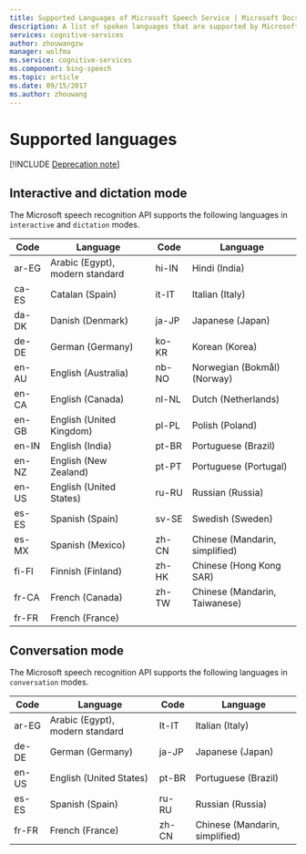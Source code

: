 ```yaml
---
title: Supported Languages of Microsoft Speech Service | Microsoft Docs
description: A list of spoken languages that are supported by Microsoft Speech Service.
services: cognitive-services
author: zhouwangzw
manager: wolfma
ms.service: cognitive-services
ms.component: bing-speech
ms.topic: article
ms.date: 09/15/2017
ms.author: zhouwang
---
```

# Supported languages

[!INCLUDE [Deprecation note](../../../../includes/cognitive-services-bing-speech-api-deprecation-note.md)]

## Interactive and dictation mode

The Microsoft speech recognition API supports the following languages in `interactive` and `dictation` modes. 

|Code | Language | Code | Language |
|-----|-----|-----|-----|
| ar-EG | Arabic (Egypt), modern standard | hi-IN | Hindi (India) |
| ca-ES | Catalan (Spain) | it-IT | Italian (Italy)  |
| da-DK | Danish (Denmark) | ja-JP | Japanese (Japan) |
| de-DE | German (Germany) |ko-KR | Korean (Korea) |
| en-AU | English (Australia) |nb-NO | Norwegian (Bokmål) (Norway)  |
| en-CA | English (Canada) | nl-NL | Dutch (Netherlands)   |
| en-GB | English (United Kingdom) |pl-PL | Polish (Poland) |
| en-IN | English (India) | pt-BR | Portuguese (Brazil)  |
| en-NZ | English (New Zealand) |pt-PT | Portuguese (Portugal)  |
| en-US | English (United States) | ru-RU | Russian (Russia) |
| es-ES | Spanish (Spain) | sv-SE | Swedish (Sweden) |
| es-MX | Spanish (Mexico) |zh-CN | Chinese (Mandarin, simplified)  |
| fi-FI | Finnish (Finland) |zh-HK | Chinese (Hong Kong SAR) |
| fr-CA | French (Canada) | zh-TW | Chinese (Mandarin, Taiwanese)|
| fr-FR | French (France) | ||

## Conversation mode

The Microsoft speech recognition API supports the following languages in `conversation` modes. 

| Code | Language | Code | Language |
|-----|-----|-----|-----|
| ar-EG | Arabic (Egypt), modern standard | It-IT | Italian (Italy) |
| de-DE | German (Germany) | ja-JP | Japanese (Japan) |
| en-US | English (United States) | pt-BR | Portuguese (Brazil) |
| es-ES | Spanish (Spain) | ru-RU | Russian (Russia) |
| fr-FR | French (France) | zh-CN | Chinese (Mandarin, simplified) |
